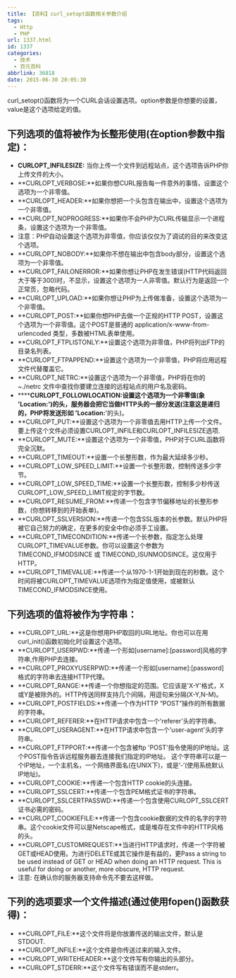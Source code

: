 ```yaml
---
title: 【资料】curl_setopt函数相关参数介绍
tags:
  - Http
  - PHP
url: 1337.html
id: 1337
categories:
  - 技术
  - 百元百科
abbrlink: 36818
date: 2015-06-30 20:05:30
---
```


curl_setopt()函数将为一个CURL会话设置选项。option参数是你想要的设置，value是这个选项给定的值。

下列选项的值将被作为长整形使用(在option参数中指定)：
------------------------------

*   **CURLOPT_INFILESIZE:** 当你上传一个文件到远程站点，这个选项告诉PHP你上传文件的大小。
*   **CURLOPT_VERBOSE:**如果你想CURL报告每一件意外的事情，设置这个选项为一个非零值。
*   **CURLOPT_HEADER:**如果你想把一个头包含在输出中，设置这个选项为一个非零值。
*   **CURLOPT_NOPROGRESS:**如果你不会PHP为CURL传输显示一个进程条，设置这个选项为一个非零值。
*   注意：PHP自动设置这个选项为非零值，你应该仅仅为了调试的目的来改变这个选项。
*   **CURLOPT_NOBODY:**如果你不想在输出中包含body部分，设置这个选项为一个非零值。
*   **CURLOPT_FAILONERROR:**如果你想让PHP在发生错误(HTTP代码返回大于等于300)时，不显示，设置这个选项为一人非零值。默认行为是返回一个正常页，忽略代码。
*   **CURLOPT_UPLOAD:**如果你想让PHP为上传做准备，设置这个选项为一个非零值。
*   **CURLOPT_POST:**如果你想PHP去做一个正规的HTTP POST，设置这个选项为一个非零值。这个POST是普通的 application/x-www-from-urlencoded 类型，多数被HTML表单使用。
*   **CURLOPT_FTPLISTONLY:**设置这个选项为非零值，PHP将列出FTP的目录名列表。
*   **CURLOPT_FTPAPPEND:**设置这个选项为一个非零值，PHP将应用远程文件代替覆盖它。
*   **CURLOPT_NETRC:**设置这个选项为一个非零值，PHP将在你的 ~./netrc 文件中查找你要建立连接的远程站点的用户名及密码。
*   ******CURLOPT_FOLLOWLOCATION:**设置这个选项为一个非零值(象 'Location:**')的头，服务器会把它当做HTTP头的一部分发送(注意这是递归的，PHP将发送形如 'Location:**'的头)。
*   **CURLOPT_PUT:**设置这个选项为一个非零值去用HTTP上传一个文件。要上传这个文件必须设置CURLOPT\_INFILE和CURLOPT\_INFILESIZE选项.
*   **CURLOPT_MUTE:**设置这个选项为一个非零值，PHP对于CURL函数将完全沉默。
*   **CURLOPT_TIMEOUT:**设置一个长整形数，作为最大延续多少秒。
*   **CURLOPT\_LOW\_SPEED_LIMIT:**设置一个长整形数，控制传送多少字节。
*   **CURLOPT\_LOW\_SPEED_TIME:**设置一个长整形数，控制多少秒传送CURLOPT\_LOW\_SPEED_LIMIT规定的字节数。
*   **CURLOPT\_RESUME\_FROM:**传递一个包含字节偏移地址的长整形参数，(你想转移到的开始表单)。
*   **CURLOPT_SSLVERSION:**传递一个包含SSL版本的长参数。默认PHP将被它自己努力的确定，在更多的安全中你必须手工设置。
*   **CURLOPT_TIMECONDITION:**传递一个长参数，指定怎么处理CURLOPT\_TIMEVALUE参数。你可以设置这个参数为TIMECOND\_IFMODSINCE 或 TIMECOND_ISUNMODSINCE。这仅用于HTTP。
*   **CURLOPT_TIMEVALUE:**传递一个从1970-1-1开始到现在的秒数。这个时间将被CURLOPT\_TIMEVALUE选项作为指定值使用，或被默认TIMECOND\_IFMODSINCE使用。

下列选项的值将被作为字符串：
--------------

*   **CURLOPT_URL:**这是你想用PHP取回的URL地址。你也可以在用curl_init()函数初始化时设置这个选项。
*   **CURLOPT_USERPWD:**传递一个形如\[username\]:\[password\]风格的字符串,作用PHP去连接。
*   **CURLOPT_PROXYUSERPWD:**传递一个形如\[username\]:\[password\] 格式的字符串去连接HTTP代理。
*   **CURLOPT_RANGE:**传递一个你想指定的范围。它应该是'X-Y'格式，X或Y是被除外的。HTTP传送同样支持几个间隔，用逗句来分隔(X-Y,N-M)。
*   **CURLOPT_POSTFIELDS:**传递一个作为HTTP “POST”操作的所有数据的字符串。
*   **CURLOPT_REFERER:**在HTTP请求中包含一个'referer'头的字符串。
*   **CURLOPT_USERAGENT:**在HTTP请求中包含一个'user-agent'头的字符串。
*   **CURLOPT_FTPPORT:**传递一个包含被ftp 'POST'指令使用的IP地址。这个POST指令告诉远程服务器去连接我们指定的IP地址。 这个字符串可以是一个IP地址，一个主机名，一个网络界面名(在UNIX下)，或是‘-’(使用系统默认IP地址)。
*   **CURLOPT_COOKIE:**传递一个包含HTTP cookie的头连接。
*   **CURLOPT_SSLCERT:**传递一个包含PEM格式证书的字符串。
*   **CURLOPT_SSLCERTPASSWD:**传递一个包含使用CURLOPT_SSLCERT证书必需的密码。
*   **CURLOPT_COOKIEFILE:**传递一个包含cookie数据的文件的名字的字符串。这个cookie文件可以是Netscape格式，或是堆存在文件中的HTTP风格的头。
*   **CURLOPT_CUSTOMREQUEST:**当进行HTTP请求时，传递一个字符被GET或HEAD使用。为进行DELETE或其它操作是有益的，更Pass a string to be used instead of GET or HEAD when doing an HTTP request. This is useful for doing or another, more obscure, HTTP request.
*   注意: 在确认你的服务器支持命令先不要去这样做。

下列的选项要求一个文件描述(通过使用fopen()函数获得)：
-------------------------------

*   **CURLOPT_FILE:**这个文件将是你放置传送的输出文件，默认是STDOUT.
*   **CURLOPT_INFILE:**这个文件是你传送过来的输入文件。
*   **CURLOPT_WRITEHEADER:**这个文件写有你输出的头部分。
*   **CURLOPT_STDERR:**这个文件写有错误而不是stderr。